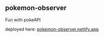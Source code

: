 ## pokemon-observer
Fun with pokeAPI

deployed here: [pokemon-observer.netlify.app](https://pokemon-observer.netlify.app/)
